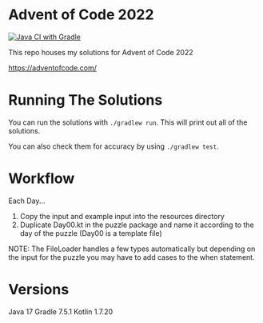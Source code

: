 # Advent of Code 2022

[![Java CI with Gradle](https://github.com/wcchristian/advent-of-code-2022/actions/workflows/gradle.yml/badge.svg)](https://github.com/wcchristian/advent-of-code-2022/actions/workflows/gradle.yml)

This repo houses my solutions for Advent of Code 2022

https://adventofcode.com/

# Running The Solutions
You can run the solutions with `./gradlew run`. This will print out all of the solutions.

You can also check them for accuracy by using `./gradlew test`.

# Workflow
Each Day...
1. Copy the input and example input into the resources directory
2. Duplicate Day00.kt in the puzzle package and name it according to the day of the puzzle (Day00 is a template file)

NOTE: The FileLoader handles a few types automatically but depending on the input for the puzzle you may have to add cases to the
when statement.

# Versions
Java 17
Gradle 7.5.1
Kotlin 1.7.20
